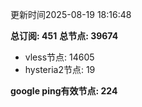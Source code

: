 更新时间2025-08-19 18:16:48

**总订阅: 451**
**总节点: 39674**
- vless节点: 14605
- hysteria2节点: 19

**google ping有效节点: 224**
